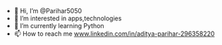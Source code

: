 - 👋 Hi, I’m @Parihar5050
- 👀 I’m interested in apps,technologies
- 🌱 I’m currently learning Python
- 📫 How to reach me www.linkedin.com/in/aditya-parihar-296358220

<!---
Parihar5050/Parihar5050 is a ✨ special ✨ repository because its `README.md` (this file) appears on your GitHub profile.
You can click the Preview link to take a look at your changes.
--->
